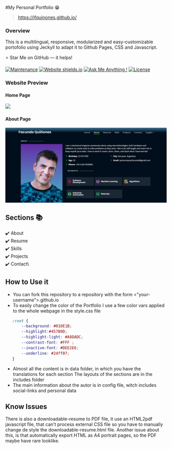 #My  Personal Portfolio 😁
> https://jfquinones.github.io/

### Overview
This is a multilingual, responsive, modularized and easy-customizable portofolio using Jeckyll to adapt it to Github Pages, CSS and Javascript.

:star: Star Me on GitHub — it helps!

[![Maintenance](https://img.shields.io/badge/maintained-yes-green.svg)](https://github.com/jfquinones/jfquinones.github.io/commits/master)
[![Website shields.io](https://img.shields.io/badge/website-up-yellow)](http://jfquinones.github.io/)
[![Ask Me Anything !](https://img.shields.io/badge/ask%20me-linkedin-1abc9c.svg)](https://www.linkedin.com/in/juan-facundo-quiñones/)
[![License](http://img.shields.io/:license-mit-blue.svg?style=flat-square)](http://badges.mit-license.org)

### Website Preview
#### Home Page
<img src="website_images/Animation.gif" width="900">

#### About Page
<img src="website_images/about-me.png" width="900">


## Sections 📚
✔️ About\
✔️ Resume\
✔️ Skills\
✔️ Projects\
✔️ Contact\

## How to Use it

- You can fork this repository to a repository with the form <"your-username">.github.io
- To easily change the color of the Portfolio I use a few color vars applied to the whole webpage in the style.css file

```css
   :root {
       --background: #010E1B;
       --highlight:#457B9D;
       --highlight-light: #A8DADC;
       --contrast-font: #FFF ;
       --inactive-font: #DEE2E6;
       --underline: #24ff07;
   }
```

- Almost all the content is in data folder, in which you have the translations for each section
 The layouts of the sections are in the includes folder
- The main information about the autor is in config file, witch includes social-links and personal data

## Know Issues

There is also a downloadable-resume to PDF file, it use an HTML2pdf javascript file, that can't process external CSS file so you have to manually change de style the downloadable-resume.html file. Another issue about this, is that automatically export HTML as A4 portrait pages, so the PDF maybe have rare looklike. 





